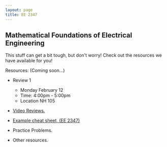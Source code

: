 ```yaml
---
layout: page
title: EE 2347
---
```


## Mathematical Foundations of Electrical Engineering

This stuff can get a bit tough, but don't worry!
Check out the resources we have available for you!

Resources: (Coming soon...)
- Review 1
  - Monday February 12
  - Time: 4:00pm - 5:00pm
  - Location NH 105
- [Video Reviews.](https://youtube.com/channel/UCV0OmOABl9S8e4QHvtNHLow)
- <a href="/files/resources/Math_Found_Review_Cheat_Sheet_CH13.pdf" download>Example cheat sheet, (EE 2347)</a>

- Practice Problems.
- Other resources.
